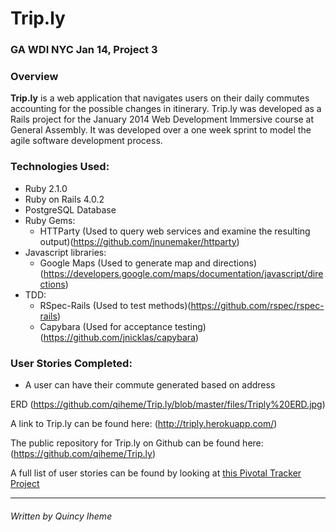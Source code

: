 Trip.ly
===

### GA WDI NYC Jan 14, Project 3

### Overview

**Trip.ly** is a web application that navigates users on their daily commutes accounting for the possible changes in itinerary. Trip.ly was developed as a Rails project for the January 2014 Web Development Immersive course at General Assembly. It was developed over a one week sprint to model the agile software development process.

### Technologies Used:
* Ruby 2.1.0
* Ruby on Rails 4.0.2
* PostgreSQL Database
* Ruby Gems:
  * HTTParty (Used to query web services and examine the resulting output)(https://github.com/jnunemaker/httparty)
* Javascript libraries:
  * Google Maps (Used to generate map and directions)(https://developers.google.com/maps/documentation/javascript/directions)
* TDD:
  * RSpec-Rails (Used to test methods)(https://github.com/rspec/rspec-rails)
  * Capybara (Used for acceptance testing)(https://github.com/jnicklas/capybara)

### User Stories Completed:
* A user can have their commute generated based on address

ERD (https://github.com/qiheme/Trip.ly/blob/master/files/Triply%20ERD.jpg)

A link to Trip.ly can be found here: (http://triply.herokuapp.com/)

The public repository for Trip.ly on Github can be found here: (https://github.com/qiheme/Trip.ly)

A full list of user stories can be found by looking at [this Pivotal Tracker Project](https://www.pivotaltracker.com/n/projects/1052622)

---
###### Written by Quincy Iheme
